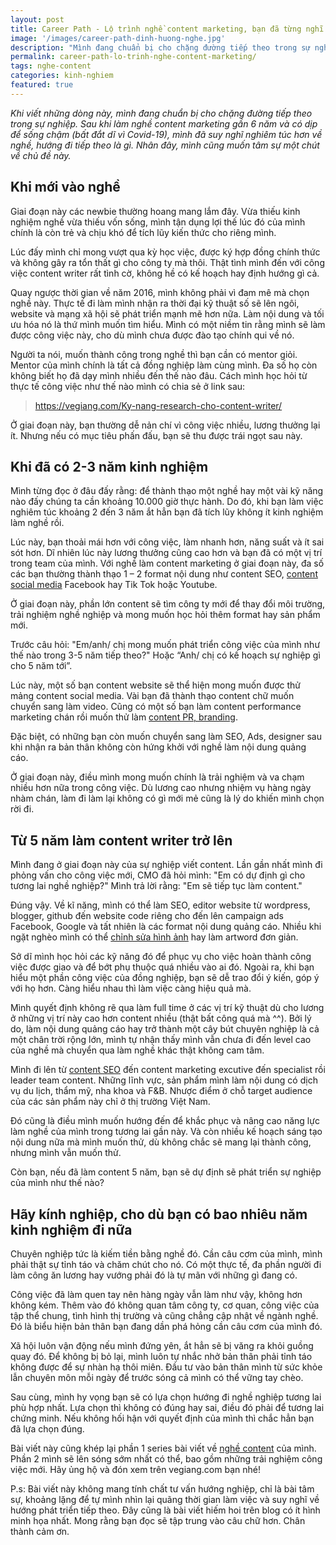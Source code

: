 ```yaml
---
layout: post
title: Career Path - Lộ trình nghề content marketing, bạn đã từng nghĩ đến?
image: '/images/career-path-dinh-huong-nghe.jpg'
description: "Mình đang chuẩn bị cho chặng đường tiếp theo trong sự nghiệp, sau gần 6 năm trong nghề và có dịp sống chậm vì Covid-19"
permalink: career-path-lo-trinh-nghe-content-marketing/
tags: nghe-content
categories: kinh-nghiem
featured: true
---
```

_Khi viết những dòng này, mình đang chuẩn bị cho chặng đường tiếp theo trong sự nghiệp. Sau khi làm nghề content marketing gần 6 năm và có dịp để sống chậm (bất đắt dĩ vì Covid-19), mình đã suy nghĩ nghiêm túc hơn về nghề, hướng đi tiếp theo là gì. Nhân đây, mình cũng muốn tâm sự một chút về chủ đề này._

## Khi mới vào nghề

Giai đoạn này các newbie thường hoang mang lắm đây. Vừa thiếu kinh nghiệm nghề vừa thiếu vốn sống, mình tận dụng lợi thế lúc đó của mình chính là còn trẻ và chịu khó để tích lũy kiến thức cho riêng mình.

Lúc đấy mình chỉ mong vượt qua kỳ học việc, được ký hợp đồng chính thức và không gây ra tổn thất gì cho công ty mà thôi. Thật tình mình đến với công việc content writer rất tình cờ, không hề có kế hoạch hay định hướng gì cả. 

Quay ngược thời gian về năm 2016, mình không phải vì đam mê mà chọn nghề này. Thực tế đi làm mình nhận ra thời đại kỹ thuật số sẽ lên ngôi, website và mạng xã hội sẽ phát triển mạnh mẽ hơn nữa. Làm nội dung và tối ưu hóa nó là thứ mình muốn tìm hiểu. Mình có một niềm tin rằng mình sẽ làm được công việc này, cho dù mình chưa được đào tạo chính qui về nó.

Người ta nói, muốn thành công trong nghề thì bạn cần có mentor giỏi. Mentor của mình chính là tất cả đồng nghiệp làm cùng mình. Đa số họ còn không biết họ đã dạy mình nhiều đến thế nào đâu. Cách mình học hỏi từ thực tế công việc như thế nào mình có chia sẻ ở link sau:

> https://vegiang.com/Ky-nang-research-cho-content-writer/

Ở giai đoạn này, bạn thường dễ nản chí vì công việc nhiều, lương thưởng lại ít. Nhưng nếu có mục tiêu phấn đấu, bạn sẽ thu được trái ngọt sau này. 

## Khi đã có 2-3 năm kinh nghiệm

Mình từng đọc ở đâu đấy rằng: để thành thạo một nghề hay một vài kỹ năng nào đấy chúng ta cần khoảng 10.000 giờ thực hành. Do đó, khi bạn làm việc nghiêm túc khoảng 2 đến 3 năm ắt hẳn bạn đã tích lũy không ít kinh nghiệm làm nghề rồi.

Lúc này, bạn thoải mái hơn với công việc, làm nhanh hơn, năng suất và ít sai sót hơn. Dĩ nhiên lúc này lương thưởng cũng cao hơn và bạn đã có một vị trí trong team của mình. Với nghề làm content marketing ở giai đoạn này, đa số các bạn thường thành thạo 1 – 2 format nội dung như content SEO, [content social media](https://vegiang.com/Social-content-cach-xay-dung-noi-dung/) Facebook hay Tik Tok hoặc Youtube.

Ở giai đoạn này, phần lớn content sẽ tìm công ty mới để thay đổi môi trường, trải nghiệm nghề nghiệp và mong muốn học hỏi thêm format hay sản phẩm mới.

Trước câu hỏi: "Em/anh/ chị mong muốn phát triển công việc của mình như thế nào trong 3-5 năm tiếp theo?" Hoặc “Anh/ chị có kế hoạch sự nghiệp gì cho 5 năm tới”.

Lúc này, một số bạn content website sẽ thể hiện mong muốn được thử mảng content social media. Vài bạn đã thành thạo content chữ muốn chuyển sang làm video. Cũng có một số bạn làm content performance marketing chán rồi muốn thử làm [content PR, branding]( https://vegiang.com/lan-dau-viet-bai-pr-cach-viet-bai-quang-cao/).

Đặc biệt, có những bạn còn muốn chuyển sang làm SEO, Ads, designer sau khi nhận ra bản thân không còn hứng khởi với nghề làm nội dung quảng cáo.

Ở giai đoạn này, điều mình mong muốn chính là trải nghiệm và va chạm nhiều hơn nữa trong công việc. Dù lương cao nhưng nhiệm vụ hàng ngày nhàm chán, làm đi làm lại không có gì mới mẻ cũng là lý do khiến mình chọn rời đi.

## Từ 5 năm làm content writer trở lên

Mình đang ở giai đoạn này của sự nghiệp viết content. Lần gần nhất mình đi phỏng vấn cho công việc mới, CMO đã hỏi mình: "Em có dự định gì cho tương lai nghề nghiệp?" Mình trả lời rằng: "Em sẽ tiếp tục làm content."

Đúng vậy. Về kĩ năng, mình có thể làm SEO, editor website từ wordpress, blogger, github đến website code riêng cho đến lên campaign ads Facebook, Google và tất nhiên là các format nội dung quảng cáo. Nhiều khi ngặt nghèo mình có thể [chỉnh sửa hình ảnh]( https://vegiang.com/huong-dan-dung-photoshop-canva-co-ban-cho-content/) hay làm artword đơn giản.

Sở dĩ mình học hỏi các kỹ năng đó để phục vụ cho việc hoàn thành công việc được giao và để bớt phụ thuộc quá nhiều vào ai đó. Ngoài ra, khi bạn hiểu một phần công việc của đồng nghiệp, bạn sẽ dễ trao đổi ý kiến, góp ý với họ hơn. Càng hiểu nhau thì làm việc càng hiệu quả mà.

Mình quyết định không rẽ qua làm full time ở các vị trí kỹ thuật dù cho lương ở những vị trí này cao hơn content nhiều (thật bất công quá mà ^^). Bởi lý do, làm nội dung quảng cáo hay trở thành một cây bút chuyên nghiệp là cả một chân trời rộng lớn, mình tự nhận thấy mình vẫn chưa đi đến level cao của nghề mà chuyển qua làm nghề khác thật không cam tâm.

Mình đi lên từ [content SEO]( https://vegiang.com/bai-viet-chuan-seo-la-gi-chia-se-kinh-nghiem-tu-a-z-cho-nguoi-moi/) đến content marketing excutive đến specialist rồi leader team content. Những lĩnh vực, sản phẩm mình làm nội dung có dịch vụ du lịch, thẩm mỹ, nha khoa và F&B. Nhược điểm ở chỗ target audience của các sản phẩm này chỉ ở thị trường Việt Nam.

Đó cũng là điều mình muốn hướng đến để khắc phục và nâng cao năng lực làm nghề của mình trong tương lai gần này. Và còn nhiều kế hoạch sáng tạo nội dung nữa mà mình muốn thử, dù không chắc sẽ mang lại thành công, nhưng mình vẫn muốn thử.

Còn bạn, nếu đã làm content 5 năm, bạn sẽ dự định sẽ phát triển sự nghiệp của mình như thế nào?

## Hãy kính nghiệp, cho dù bạn có bao nhiêu năm kinh nghiệm đi nữa

Chuyên nghiệp tức là kiếm tiền bằng nghề đó. Cần câu cơm của mình, mình phải thật sự tỉnh táo và chăm chút cho nó. Có một thực tế, đa phần người đi làm công ăn lương hay vướng phải đó là tự mãn với những gì đang có. 

Công việc đã làm quen tay nên hàng ngày vẫn làm như vậy, không hơn không kém. Thêm vào đó không quan tâm công ty, cơ quan, công việc của tập thể chung, tình hình thị trường và cũng chẳng cập nhật về ngành nghề. Đó là biểu hiện bản thân bạn đang dần phá hỏng cần câu cơm của mình đó.

Xã hội luôn vận động nếu mình đứng yên, ắt hẳn sẽ bị văng ra khỏi guồng quay đó. Để không bị bỏ lại, mình luôn tự nhắc nhở bản thân phải tỉnh táo không được để sự nhàn hạ thôi miên. Đầu tư vào bản thân mình từ sức khỏe lẫn chuyên môn mỗi ngày để trước sóng cả mình có thể vững tay chèo.

Sau cùng, mình hy vọng bạn sẽ có lựa chọn hướng đi nghề nghiệp tương lai phù hợp nhất. Lựa chọn thì không có đúng hay sai, điều đó phải để tương lai chứng minh. Nếu không hối hận với quyết định của mình thì chắc hẳn bạn đã lựa chọn đúng.

Bài viết này cũng khép lại phần 1 series bài viết về [nghề content]( https://vegiang.com/tag/nghe-content) của mình. Phần 2 mình sẽ lên sóng sớm nhất có thể, bao gồm những trải nghiệm công việc mới. Hãy ủng hộ và đón xem trên vegiang.com bạn nhé! 

P.s: Bài viết này không mang tính chất tư vấn hướng nghiệp, chỉ là bài tâm sự, khoảng lặng để tự mình nhìn lại quãng thời gian làm việc và suy nghĩ về hướng phát triển tiếp theo. Đây cũng là bài viết hiếm hoi trên blog có ít hình minh họa nhất. Mong rằng bạn đọc sẽ tập trung vào câu chữ hơn. Chân thành cảm ơn.
